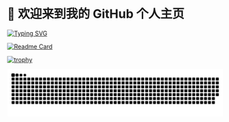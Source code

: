 # 👋 欢迎来到我的 GitHub 个人主页

[![Typing SVG](https://readme-typing-svg.herokuapp.com?color=F77FB6&lines=%E4%BD%A0%E7%9A%84%E5%90%8D%E5%AD%97%E6%98%AF%E5%B8%8C%E6%9C%9B;%E3%82%AD%E3%83%9F%E3%81%AE%E5%90%8D%E3%81%AF%E5%B8%8C%E6%9C%9B)](https://git.io/typing-svg)

[![Readme Card](https://github-readme-stats.vercel.app/api/pin/?username=hoochanlon&repo=tetyou)](https://github.com/hoochanlon/tetyou)

[![trophy](https://github-profile-trophy.vercel.app/?username=hoochanlon&title=Stars,Followers,Commit,PullRequest,Issue)](https://github.com/ryo-ma/github-profile-trophy)

![ ](https://raw.githubusercontent.com/hoochanlon/hoochanlon/master/assets/github-contribution-grid-snake.svg)

<!--

##git

git init
git add .
sudo git commit -m 'deploy'
git remote add origin https://github.com/hoochanlon/hoochanlon.github.io.git
git checkout -b gh-pages
sudo git push origin gh-pages -f

git remote set-url origin repo.git //修改远程仓库地址
git push origin :branch-name //删除远程分支
git reset --hard origin/master  //指令把HEAD指向master最新版本
git pull //强行合并

-->
